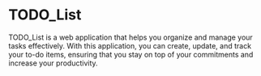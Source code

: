 # TODO_List
TODO_List is a web application that helps you organize and manage your tasks effectively. With this application, you can create, update, and track your to-do items, ensuring that you stay on top of your commitments and increase your productivity.
